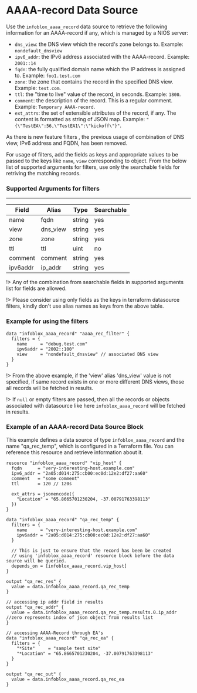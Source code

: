 # AAAA-record Data Source

Use the `infoblox_aaaa_record` data source to retrieve the following information for an AAAA-record if any, which is managed by a NIOS server:

- `dns_view`: the DNS view which the record's zone belongs to. Example: `nondefault_dnsview`
- `ipv6_addr`: the IPv6 address associated with the AAAA-record. Example: `2001::14`
- `fqdn`: the fully qualified domain name which the IP address is assigned to. Example: `foo1.test.com`
- `zone`: the zone that contains the record in the specified DNS view. Example: `test.com`.
- `ttl`: the "time to live" value of the record, in seconds. Example: `1800`.
- `comment`: the description of the record. This is a regular comment. Example: `Temporary AAAA-record`.
- `ext_attrs`: the set of extensible attributes of the record, if any. The content is formatted as string of JSON map. Example: `"{\"TestEA\":56,\"TestEA1\":\"kickoff\"}"`.

As there is new feature filters , the previous usage of combination of DNS view, IPv6 address and FQDN, has been removed.

For usage of filters, add the fields as keys and appropriate values to be passed to the keys like `name`, `view` corresponding to object.
From the below list of supported arguments for filters, use only the searchable fields for retriving the matching records.

### Supported Arguments for filters

---

| Field    | Alias    | Type   | Searchable |
| -------- | -------- | ------ | ---------- |
| name     | fqdn     | string | yes        |
| view     | dns_view | string | yes        |
| zone     | zone     | string | yes        |
| ttl      | ttl      | uint   | no         |
| comment  | comment  | string | yes        |
| ipv6addr | ip_addr  | string | yes        |

!> Any of the combination from searchable fields in supported arguments list for fields are allowed.

!> Please consider using only fields as the keys in terraform datasource filters, kindly don't use alias names as keys from the above table.

### Example for using the filters

```hcl
data "infoblox_aaaa_record" "aaaa_rec_filter" {
  filters = {
    name     = "debug.test.com"
    ipv6addr = "2002::100"
    view     = "nondefault_dnsview" // associated DNS view
  }
}
```

!> From the above example, if the 'view' alias 'dns_view' value is not specified, if same record exists in one or more different DNS views, those
all records will be fetched in results.

!> If `null` or empty filters are passed, then all the records or objects associated with datasource like here `infoblox_aaaa_record` will be fetched in results.

### Example of an AAAA-record Data Source Block

This example defines a data source of type `infoblox_aaaa_record` and the name "qa_rec_temp", which is configured in a Terraform file.
You can reference this resource and retrieve information about it.

```hcl
resource "infoblox_aaaa_record" "vip_host" {
  fqdn      = "very-interesting-host.example.com"
  ipv6_addr = "2a05:d014:275:cb00:ec0d:12e2:df27:aa60"
  comment   = "some comment"
  ttl       = 120 // 120s

  ext_attrs = jsonencode({
    "Location" = "65.8665701230204, -37.00791763398113"
  })
}

data "infoblox_aaaa_record" "qa_rec_temp" {
  filters = {
    name     = "very-interesting-host.example.com"
    ipv6addr = "2a05:d014:275:cb00:ec0d:12e2:df27:aa60"
  }

  // This is just to ensure that the record has been be created
  // using 'infoblox_aaaa_record' resource block before the data source will be queried.
  depends_on = [infoblox_aaaa_record.vip_host]
}

output "qa_rec_res" {
  value = data.infoblox_aaaa_record.qa_rec_temp
}

// accessing ip addr field in results
output "qa_rec_addr" {
  value = data.infoblox_aaaa_record.qa_rec_temp.results.0.ip_addr //zero represents index of json object from results list
}

// accessing AAAA-Record through EA's
data "infoblox_aaaa_record" "qa_rec_ea" {
  filters = {
    "*Site"     = "sample test site"
    "*Location" = "65.8665701230204, -37.00791763398113"
  }
}

output "qa_rec_out" {
  value = data.infoblox_aaaa_record.qa_rec_ea
}
```
